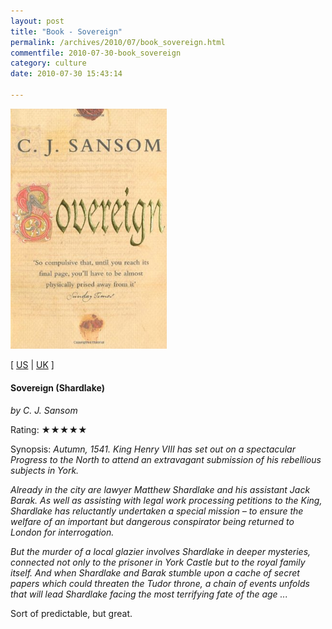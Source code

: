 ```yaml
---
layout: post
title: "Book - Sovereign"
permalink: /archives/2010/07/book_sovereign.html
commentfile: 2010-07-30-book_sovereign
category: culture
date: 2010-07-30 15:43:14

---
```


<img class="photo right" src="/assets/images/0330436082.jpg" width="250" alt="Sovereign (Shardlake) cover" />

\[ [US](http://www.amazon.com/o/asin/0330436082) | [UK](http://www.amazon.co.uk/o/asin/0330436082) \]

#### Sovereign (Shardlake)

<em>by C. J. Sansom</em>

Rating: ★★★★★

<div class="book_synopsis">
Synopsis: <em>Autumn, 1541. King Henry VIII has set out on a spectacular Progress to the North to attend an extravagant submission of his rebellious subjects in York.

Already in the city are lawyer Matthew Shardlake and his assistant Jack Barak. As well as assisting with legal work processing petitions to the King, Shardlake has reluctantly undertaken a special mission – to ensure the welfare of an important but dangerous conspirator being returned to London for interrogation.

But the murder of a local glazier involves Shardlake in deeper mysteries, connected not only to the prisoner in York Castle but to the royal family itself. And when Shardlake and Barak stumble upon a cache of secret papers which could threaten the Tudor throne, a chain of events unfolds that will lead Shardlake facing the most terrifying fate of the age ... </em>

</div>
Sort of predictable, but great.

